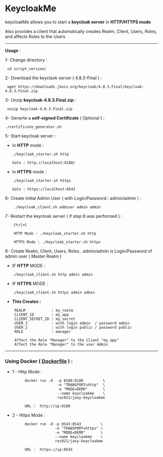 # KeycloakMe

keycloakMe allows you to start a **keycloak server** in **HTTP/HTTPS mode**

Also provides a client that automatically creates Realm, Client, Users, Roles, and affects Roles to the Users 

----------------------------------------------------------

 **Usage** :

 1- Change directory : 
 
     cd script_version/

 2- Download the keyclaok server ( 4.8.3-Final ) : 
 
     wget https://downloads.jboss.org/keycloak/4.8.3.Final/keycloak-4.8.3.Final.zip 
 
 3- Unzip **keycloak-4.8.3.Final.zip** :
 
     unzip keycloak-4.8.3.Final.zip

 4- Generte a **self-signed Certificate** ( Optional ) : 
 
    ./certificate_generator.sh
 
 5- Start keycloak server :
 
   * In **HTTP** mode  :
 
         ./keycloak_starter.sh http
         
         Goto : http://localhost:8180/ 
 
   * In **HTTPS** mode : 
 
         ./keycloak_starter.sh https
 
         Goto : https://localhost:8543
 
 6- Create Initial Admin User ( with Login/Password : admin/admin ) :
  
        ./keycloak_client.sh adduser admin admin
  
 7- Restart the keycloak server ( if step 6 was performed ) :
  
        Ctrl+C
       
        HTTP Mode : ./keycloak_starter.sh http 
        
        HTTPS Mode : ./keycloak_starter.sh https 
  

 8- Create Realm, Client, Users, Roles.. admin/admin is Login/Password of admin user ( Master Realm ) 
  
   * IF **HTTP** MODE :
   
         ./keycloak_client.sh http admin admin 
   
   * IF **HTTPS** MODE :
   
         ./keycloak_client.sh https admin admin
         
 - **This Creates :**   
 
        REALM            : my_realm
        CLIENT_ID        : my_app
        CLIENT_SECRET_ID : my_secret
        USER_1           : with login admin  / password admin
        USER_2           : with login public / password public
        ROLE             : manager
        
        Affect the Role "Manager" to the Client "my_app" 
        Affect the Role "Manager" to the user Admin 

---

### Using Docker ( [Dockerfile](https://github.com/rac021/KeycloakMe/blob/master/script_version/Dockerfile) ) :

* 1 - Http Mode :

```
         docker run -d  -p 8180:8180         \
                        -e "TRANSPORT=http"  \
                        -e "MODE=DEMO"       \
                        --name keycloakme    \
                        rac021/jaxy-keycloakme
                    
         URL :  http://ip:8180 
```

* 2 - Https Mode :

```
         docker run -d -p 8543:8543         \
                       -e "TRANSPORT=https" \
                       -e "MODE=DEMO"       \
                       --name keycloakme    \
                       rac021/jaxy-keycloakme
                    
         URL :  https://ip:8543 
```


